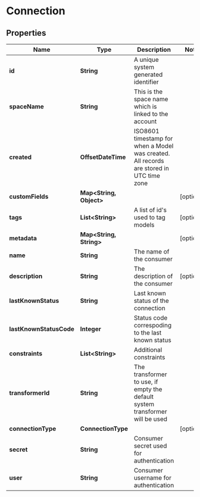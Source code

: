 

# Connection


## Properties

Name | Type | Description | Notes
------------ | ------------- | ------------- | -------------
**id** | **String** | A unique system generated identifier | 
**spaceName** | **String** | This is the space name which is linked to the account | 
**created** | **OffsetDateTime** | ISO8601 timestamp for when a Model was created. All records are stored in UTC time zone | 
**customFields** | **Map&lt;String, Object&gt;** |  |  [optional]
**tags** | **List&lt;String&gt;** | A list of id&#39;s used to tag models |  [optional]
**metadata** | **Map&lt;String, String&gt;** |  |  [optional]
**name** | **String** | The name of the consumer | 
**description** | **String** | The description of the consumer |  [optional]
**lastKnownStatus** | **String** | Last known status of the connection | 
**lastKnownStatusCode** | **Integer** | Status code correspoding to the last known status | 
**constraints** | **List&lt;String&gt;** | Additional constraints | 
**transformerId** | **String** | The transformer to use, if empty the default system transformer will be used | 
**connectionType** | **ConnectionType** |  |  [optional]
**secret** | **String** | Consumer secret used for authentication | 
**user** | **String** | Consumer username for authentication | 



